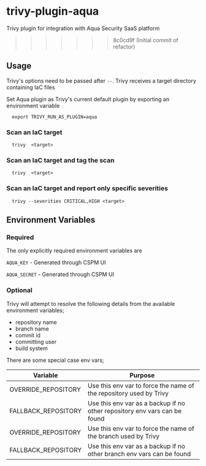 # trivy-plugin-aqua

Trivy plugin for integration with Aqua Security SaaS platform
>>>>>>> 8c0cd9f (Initial commit of refactor)

## Usage
Trivy's options need to be passed after `--`.
Trivy receives a target directory containing IaC files

Set Aqua plugin as Trivy's current default plugin by exporting an environment variable
```
  export TRIVY_RUN_AS_PLUGIN=aqua
```


### Scan an IaC target
```
  trivy  <target>
```

### Scan an IaC target and tag the scan
```
  trivy  <target>
```

### Scan an IaC target and report only specific severities
```
  trivy --severities CRITICAL,HIGH <target>
```

## Environment Variables

### Required
The only explicitly required environment variables are 

`AQUA_KEY` - Generated through CSPM UI

`AQUA_SECRET` - Generated through CSPM UI

### Optional

Trivy will attempt to resolve the following details from the available environment variables;

- repository name
- branch name
- commit id
- committing user
- build system

There are some special case env vars;

| Variable            | Purpose                                                                   |
| ------------------- | ------------------------------------------------------------------------- |
| OVERRIDE_REPOSITORY | Use this env var to force the name of the repository used by Trivy        |
| FALLBACK_REPOSITORY | Use this env var as a backup if no other repository env vars can be found |
| OVERRIDE_REPOSITORY | Use this env var to force the name of the branch used by Trivy            |
| FALLBACK_REPOSITORY | Use this env var as a backup if no other branch env vars can be found     |

